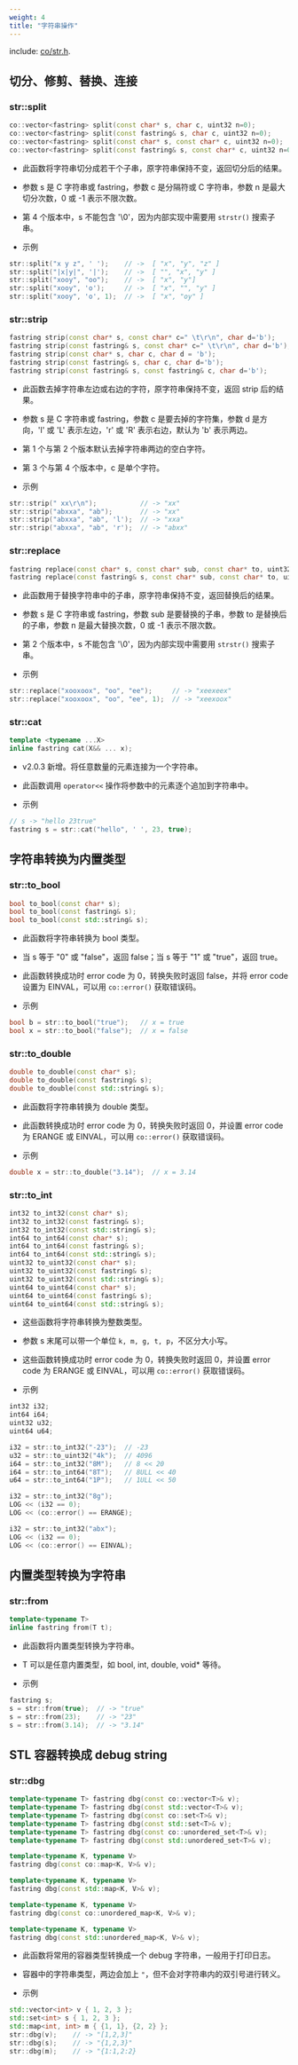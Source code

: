 ```yaml
---
weight: 4
title: "字符串操作"
---
```


include: [co/str.h](https://github.com/idealvin/coost/tree/master/include/co/str.h).


## 切分、修剪、替换、连接

### str::split

```cpp
co::vector<fastring> split(const char* s, char c, uint32 n=0);
co::vector<fastring> split(const fastring& s, char c, uint32 n=0);
co::vector<fastring> split(const char* s, const char* c, uint32 n=0);
co::vector<fastring> split(const fastring& s, const char* c, uint32 n=0)；
```

- 此函数将字符串切分成若干个子串，原字符串保持不变，返回切分后的结果。
- 参数 s 是 C 字符串或 fastring，参数 c 是分隔符或 C 字符串，参数 n 是最大切分次数，0 或 -1 表示不限次数。
- 第 4 个版本中，s 不能包含 '\0'，因为内部实现中需要用 `strstr()` 搜索子串。


- 示例

```cpp
str::split("x y z", ' ');    // ->  [ "x", "y", "z" ]
str::split("|x|y|", '|');    // ->  [ "", "x", "y" ]
str::split("xooy", "oo");    // ->  [ "x", "y"]
str::split("xooy", 'o');     // ->  [ "x", "", "y" ]
str::split("xooy", 'o', 1);  // ->  [ "x", "oy" ]
```



### str::strip

```cpp
fastring strip(const char* s, const char* c=" \t\r\n", char d='b');
fastring strip(const fastring& s, const char* c=" \t\r\n", char d='b');
fastring strip(const char* s, char c, char d = 'b');
fastring strip(const fastring& s, char c, char d='b');
fastring strip(const fastring& s, const fastring& c, char d='b');
```

- 此函数去掉字符串左边或右边的字符，原字符串保持不变，返回 strip 后的结果。
- 参数 s 是 C 字符串或 fastring，参数 c 是要去掉的字符集，参数 d 是方向，'l' 或 'L' 表示左边，'r' 或 'R' 表示右边，默认为 'b' 表示两边。
- 第 1 个与第 2 个版本默认去掉字符串两边的空白字符。
- 第 3 个与第 4 个版本中，c 是单个字符。


- 示例

```cpp
str::strip(" xx\r\n");           // -> "xx"
str::strip("abxxa", "ab");       // -> "xx"
str::strip("abxxa", "ab", 'l');  // -> "xxa"
str::strip("abxxa", "ab", 'r');  // -> "abxx"
```



### str::replace

```cpp
fastring replace(const char* s, const char* sub, const char* to, uint32 n=0);
fastring replace(const fastring& s, const char* sub, const char* to, uint32 n=0);
```

- 此函数用于替换字符串中的子串，原字符串保持不变，返回替换后的结果。
- 参数 s 是 C 字符串或 fastring，参数 sub 是要替换的子串，参数 to 是替换后的子串，参数 n 是最大替换次数，0 或 -1 表示不限次数。
- 第 2 个版本中，s 不能包含 '\0'，因为内部实现中需要用 `strstr()` 搜索子串。


- 示例

```cpp
str::replace("xooxoox", "oo", "ee");     // -> "xeexeex"
str::replace("xooxoox", "oo", "ee", 1);  // -> "xeexoox"
```



### str::cat

```cpp
template <typename ...X>
inline fastring cat(X&& ... x);
```

- v2.0.3 新增。将任意数量的元素连接为一个字符串。
- 此函数调用 `operator<<` 操作将参数中的元素逐个追加到字符串中。

- 示例

```cpp
// s -> "hello 23true"
fastring s = str::cat("hello", ' ', 23, true);
```




## 字符串转换为内置类型

### str::to_bool

```cpp
bool to_bool(const char* s);
bool to_bool(const fastring& s);
bool to_bool(const std::string& s);
```

- 此函数将字符串转换为 bool 类型。
- 当 s 等于 "0" 或 "false"，返回 false；当 s 等于 "1" 或 "true"，返回 true。
- 此函数转换成功时 error code 为 0，转换失败时返回 false，并将 error code 设置为 EINVAL，可以用 `co::error()` 获取错误码。


- 示例

```cpp
bool b = str::to_bool("true");   // x = true
bool x = str::to_bool("false");  // x = false
```



### str::to_double

```cpp
double to_double(const char* s);
double to_double(const fastring& s);
double to_double(const std::string& s);
```

- 此函数将字符串转换为 double 类型。
- 此函数转换成功时 error code 为 0，转换失败时返回 0，并设置 error code 为 ERANGE 或 EINVAL，可以用 `co::error()` 获取错误码。


- 示例

```cpp
double x = str::to_double("3.14");  // x = 3.14
```



### str::to_int

```cpp
int32 to_int32(const char* s);
int32 to_int32(const fastring& s);
int32 to_int32(const std::string& s);
int64 to_int64(const char* s);
int64 to_int64(const fastring& s);
int64 to_int64(const std::string& s);
uint32 to_uint32(const char* s);
uint32 to_uint32(const fastring& s);
uint32 to_uint32(const std::string& s);
uint64 to_uint64(const char* s);
uint64 to_uint64(const fastring& s);
uint64 to_uint64(const std::string& s);
```

- 这些函数将字符串转换为整数类型。
- 参数 s 末尾可以带一个单位 `k, m, g, t, p`，不区分大小写。
- 这些函数转换成功时 error code 为 0，转换失败时返回 0，并设置 error code 为 ERANGE 或 EINVAL，可以用 `co::error()` 获取错误码。


- 示例

```cpp
int32 i32;
int64 i64;
uint32 u32;
uint64 u64;

i32 = str::to_int32("-23");  // -23
u32 = str::to_uint32("4k");  // 4096
i64 = str::to_int32("8M");   // 8 << 20
i64 = str::to_int64("8T");   // 8ULL << 40
u64 = str::to_int64("1P");   // 1ULL << 50

i32 = str::to_int32("8g");
LOG << (i32 == 0);
LOG << (co::error() == ERANGE);

i32 = str::to_int32("abx");
LOG << (i32 == 0);
LOG << (co::error() == EINVAL);
```




## 内置类型转换为字符串

### str::from

```cpp
template<typename T>
inline fastring from(T t);
```

- 此函数将内置类型转换为字符串。
- T 可以是任意内置类型，如 bool, int, double, void* 等待。


- 示例

```cpp
fastring s;
s = str::from(true);  // -> "true"
s = str::from(23);    // -> "23"
s = str::from(3.14);  // -> "3.14"
```




## STL 容器转换成 debug string

### str::dbg

```cpp
template<typename T> fastring dbg(const co::vector<T>& v);
template<typename T> fastring dbg(const std::vector<T>& v);
template<typename T> fastring dbg(const co::set<T>& v);
template<typename T> fastring dbg(const std::set<T>& v);
template<typename T> fastring dbg(const co::unordered_set<T>& v);
template<typename T> fastring dbg(const std::unordered_set<T>& v);

template<typename K, typename V>
fastring dbg(const co::map<K, V>& v);

template<typename K, typename V>
fastring dbg(const std::map<K, V>& v);

template<typename K, typename V>
fastring dbg(const co::unordered_map<K, V>& v);

template<typename K, typename V>
fastring dbg(const std::unordered_map<K, V>& v);
```

- 此函数将常用的容器类型转换成一个 debug 字符串，一般用于打印日志。
- 容器中的字符串类型，两边会加上 `"`，但不会对字符串内的双引号进行转义。


- 示例

```cpp
std::vector<int> v { 1, 2, 3 };
std::set<int> s { 1, 2, 3 };
std::map<int, int> m { {1, 1}, {2, 2} };
str::dbg(v);    // -> "[1,2,3]"
str::dbg(s);    // -> "{1,2,3}"
str::dbg(m);    // -> "{1:1,2:2}
```
